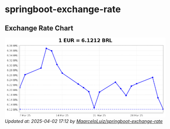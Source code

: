 # springboot-exchange-rate

<!-- EXCHANGE-RATE-START -->
## Exchange Rate Chart

![Exchange Rate Chart](charts/chart.png)*Updated at: 2025-04-02 17:12 by [MaarceloLuiz/springboot-exchange-rate](https://github.com/MaarceloLuiz/springboot-exchange-rate)*


<!-- EXCHANGE-RATE-END -->
